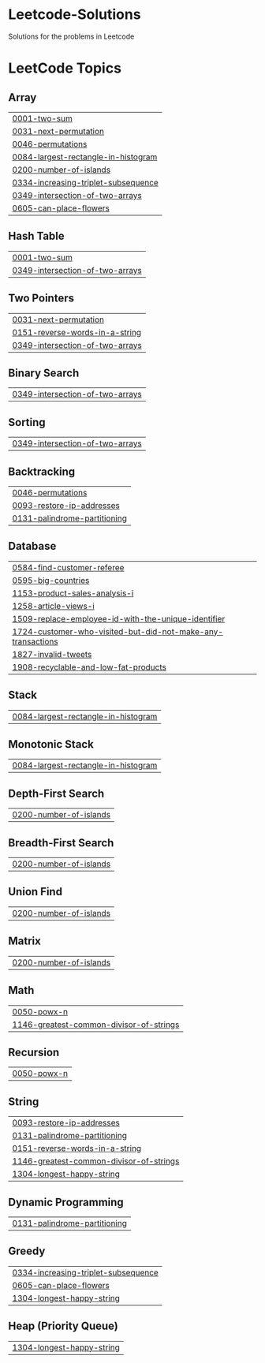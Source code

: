 # Leetcode-Solutions
Solutions for the problems in Leetcode

<!---LeetCode Topics Start-->
# LeetCode Topics
## Array
|  |
| ------- |
| [0001-two-sum](https://github.com/KANISHKHA-ML/Leetcode-Solutions/tree/master/0001-two-sum) |
| [0031-next-permutation](https://github.com/KANISHKHA-ML/Leetcode-Solutions/tree/master/0031-next-permutation) |
| [0046-permutations](https://github.com/KANISHKHA-ML/Leetcode-Solutions/tree/master/0046-permutations) |
| [0084-largest-rectangle-in-histogram](https://github.com/KANISHKHA-ML/Leetcode-Solutions/tree/master/0084-largest-rectangle-in-histogram) |
| [0200-number-of-islands](https://github.com/KANISHKHA-ML/Leetcode-Solutions/tree/master/0200-number-of-islands) |
| [0334-increasing-triplet-subsequence](https://github.com/KANISHKHA-ML/Leetcode-Solutions/tree/master/0334-increasing-triplet-subsequence) |
| [0349-intersection-of-two-arrays](https://github.com/KANISHKHA-ML/Leetcode-Solutions/tree/master/0349-intersection-of-two-arrays) |
| [0605-can-place-flowers](https://github.com/KANISHKHA-ML/Leetcode-Solutions/tree/master/0605-can-place-flowers) |
## Hash Table
|  |
| ------- |
| [0001-two-sum](https://github.com/KANISHKHA-ML/Leetcode-Solutions/tree/master/0001-two-sum) |
| [0349-intersection-of-two-arrays](https://github.com/KANISHKHA-ML/Leetcode-Solutions/tree/master/0349-intersection-of-two-arrays) |
## Two Pointers
|  |
| ------- |
| [0031-next-permutation](https://github.com/KANISHKHA-ML/Leetcode-Solutions/tree/master/0031-next-permutation) |
| [0151-reverse-words-in-a-string](https://github.com/KANISHKHA-ML/Leetcode-Solutions/tree/master/0151-reverse-words-in-a-string) |
| [0349-intersection-of-two-arrays](https://github.com/KANISHKHA-ML/Leetcode-Solutions/tree/master/0349-intersection-of-two-arrays) |
## Binary Search
|  |
| ------- |
| [0349-intersection-of-two-arrays](https://github.com/KANISHKHA-ML/Leetcode-Solutions/tree/master/0349-intersection-of-two-arrays) |
## Sorting
|  |
| ------- |
| [0349-intersection-of-two-arrays](https://github.com/KANISHKHA-ML/Leetcode-Solutions/tree/master/0349-intersection-of-two-arrays) |
## Backtracking
|  |
| ------- |
| [0046-permutations](https://github.com/KANISHKHA-ML/Leetcode-Solutions/tree/master/0046-permutations) |
| [0093-restore-ip-addresses](https://github.com/KANISHKHA-ML/Leetcode-Solutions/tree/master/0093-restore-ip-addresses) |
| [0131-palindrome-partitioning](https://github.com/KANISHKHA-ML/Leetcode-Solutions/tree/master/0131-palindrome-partitioning) |
## Database
|  |
| ------- |
| [0584-find-customer-referee](https://github.com/KANISHKHA-ML/Leetcode-Solutions/tree/master/0584-find-customer-referee) |
| [0595-big-countries](https://github.com/KANISHKHA-ML/Leetcode-Solutions/tree/master/0595-big-countries) |
| [1153-product-sales-analysis-i](https://github.com/KANISHKHA-ML/Leetcode-Solutions/tree/master/1153-product-sales-analysis-i) |
| [1258-article-views-i](https://github.com/KANISHKHA-ML/Leetcode-Solutions/tree/master/1258-article-views-i) |
| [1509-replace-employee-id-with-the-unique-identifier](https://github.com/KANISHKHA-ML/Leetcode-Solutions/tree/master/1509-replace-employee-id-with-the-unique-identifier) |
| [1724-customer-who-visited-but-did-not-make-any-transactions](https://github.com/KANISHKHA-ML/Leetcode-Solutions/tree/master/1724-customer-who-visited-but-did-not-make-any-transactions) |
| [1827-invalid-tweets](https://github.com/KANISHKHA-ML/Leetcode-Solutions/tree/master/1827-invalid-tweets) |
| [1908-recyclable-and-low-fat-products](https://github.com/KANISHKHA-ML/Leetcode-Solutions/tree/master/1908-recyclable-and-low-fat-products) |
## Stack
|  |
| ------- |
| [0084-largest-rectangle-in-histogram](https://github.com/KANISHKHA-ML/Leetcode-Solutions/tree/master/0084-largest-rectangle-in-histogram) |
## Monotonic Stack
|  |
| ------- |
| [0084-largest-rectangle-in-histogram](https://github.com/KANISHKHA-ML/Leetcode-Solutions/tree/master/0084-largest-rectangle-in-histogram) |
## Depth-First Search
|  |
| ------- |
| [0200-number-of-islands](https://github.com/KANISHKHA-ML/Leetcode-Solutions/tree/master/0200-number-of-islands) |
## Breadth-First Search
|  |
| ------- |
| [0200-number-of-islands](https://github.com/KANISHKHA-ML/Leetcode-Solutions/tree/master/0200-number-of-islands) |
## Union Find
|  |
| ------- |
| [0200-number-of-islands](https://github.com/KANISHKHA-ML/Leetcode-Solutions/tree/master/0200-number-of-islands) |
## Matrix
|  |
| ------- |
| [0200-number-of-islands](https://github.com/KANISHKHA-ML/Leetcode-Solutions/tree/master/0200-number-of-islands) |
## Math
|  |
| ------- |
| [0050-powx-n](https://github.com/KANISHKHA-ML/Leetcode-Solutions/tree/master/0050-powx-n) |
| [1146-greatest-common-divisor-of-strings](https://github.com/KANISHKHA-ML/Leetcode-Solutions/tree/master/1146-greatest-common-divisor-of-strings) |
## Recursion
|  |
| ------- |
| [0050-powx-n](https://github.com/KANISHKHA-ML/Leetcode-Solutions/tree/master/0050-powx-n) |
## String
|  |
| ------- |
| [0093-restore-ip-addresses](https://github.com/KANISHKHA-ML/Leetcode-Solutions/tree/master/0093-restore-ip-addresses) |
| [0131-palindrome-partitioning](https://github.com/KANISHKHA-ML/Leetcode-Solutions/tree/master/0131-palindrome-partitioning) |
| [0151-reverse-words-in-a-string](https://github.com/KANISHKHA-ML/Leetcode-Solutions/tree/master/0151-reverse-words-in-a-string) |
| [1146-greatest-common-divisor-of-strings](https://github.com/KANISHKHA-ML/Leetcode-Solutions/tree/master/1146-greatest-common-divisor-of-strings) |
| [1304-longest-happy-string](https://github.com/KANISHKHA-ML/Leetcode-Solutions/tree/master/1304-longest-happy-string) |
## Dynamic Programming
|  |
| ------- |
| [0131-palindrome-partitioning](https://github.com/KANISHKHA-ML/Leetcode-Solutions/tree/master/0131-palindrome-partitioning) |
## Greedy
|  |
| ------- |
| [0334-increasing-triplet-subsequence](https://github.com/KANISHKHA-ML/Leetcode-Solutions/tree/master/0334-increasing-triplet-subsequence) |
| [0605-can-place-flowers](https://github.com/KANISHKHA-ML/Leetcode-Solutions/tree/master/0605-can-place-flowers) |
| [1304-longest-happy-string](https://github.com/KANISHKHA-ML/Leetcode-Solutions/tree/master/1304-longest-happy-string) |
## Heap (Priority Queue)
|  |
| ------- |
| [1304-longest-happy-string](https://github.com/KANISHKHA-ML/Leetcode-Solutions/tree/master/1304-longest-happy-string) |
<!---LeetCode Topics End-->